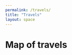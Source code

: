 ```yaml
---
permalink: /travels/
title: "Travels"
layout: space
---
```

# Map of travels
<html>
    <head>
        <meta name="viewport" content="width=device-width, initial-scale=1.0">
        <script src="https://api.mapbox.com/mapbox-gl-js/v2.0.1/mapbox-gl.js"></script>
        <link href="https://api.mapbox.com/mapbox-gl-js/v2.0.1/mapbox-gl.css" rel="stylesheet"/>
    </head>
    <body>
        <br>
        <div id="map" style="width: 100%; height: 480px;"></div>
        <script>
            mapboxgl.accessToken = "pk.eyJ1IjoiemhhbmdjaSIsImEiOiJja2themJsZTcxOTRzMnZsbjZxNmIxOTF1In0.xY5kzc2fZFfaURdJNvUEsQ";
            var map = new mapboxgl.Map({
                container: "map",
                style: "mapbox://styles/mapbox/streets-v11",
                center: [0, 0],
                zoom: 0.3
        </script>
    </body>
</html>
